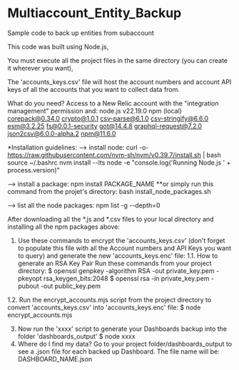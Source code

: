 # Multiaccount_Entity_Backup
Sample code to back up entities from subaccount

This code was built using Node.js,

You must execute all the project files in the same directory (you can create it wherever you want),

The 'accounts_keys.csv' file will host the account numbers and account API keys of all the accounts that you want to collect data from.

What do you need? Access to a New Relic account with the "integration management" permission and:
node.js v22.19.0 npm (local)
corepack@0.34.0
crypto@1.0.1
csv-parse@6.1.0
csv-stringify@6.6.0
esm@3.2.25
fs@0.0.1-security
got@14.4.8
graphql-request@7.2.0
json2csv@6.0.0-alpha.2
npm@11.6.0

*Installation guidelines:
--> install node:
curl -o- https://raw.githubusercontent.com/nvm-sh/nvm/v0.39.7/install.sh | bash
source ~/.bashrc
nvm install --lts
node -e "console.log('Running Node.js ' + process.version)"

--> install a package:
npm install PACKAGE_NAME
**or simply run this command from the projet's directory: bash install_node_packages.sh

--> list all the node packages:
npm list -g --depth=0

After downloading all the *.js and *.csv files to your local directory and installing all the npm packages above:

1. Use these commands to encrypt the 'accounts_keys.csv' (don't forget to populate this file with all the Account numbers and API Keys you want to query) and generate the new 'accounts_keys.enc' file:
1.1. How to generate an RSA Key Pair Run these commands from your project directory:
$ openssl genpkey -algorithm RSA -out private_key.pem -pkeyopt rsa_keygen_bits:2048
$ openssl rsa -in private_key.pem -pubout -out public_key.pem

1.2. Run the encrypt_accounts.mjs script from the project directory to convert 'accounts_keys.csv' into 'accounts_keys.enc' file:
$ node encrypt_accounts.mjs

3. Now run the 'xxxx' script to generate your Dashboards backup into the folder 'dashboards_output'
$ node xxxx
5. Where do I find my data? Go to your project folder/dashboards_output to see a .json file for each backed up Dashboard. The file name will be: DASHBOARD_NAME.json
